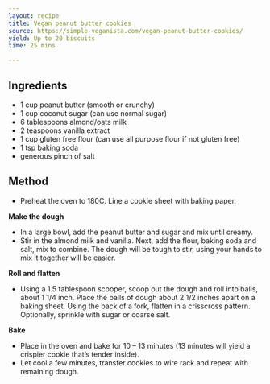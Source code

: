 ```yaml
---
layout: recipe
title: Vegan peanut butter cookies
source: https://simple-veganista.com/vegan-peanut-butter-cookies/
yield: Up to 20 biscuits
time: 25 mins

---
```


## Ingredients
-  1 cup peanut butter (smooth or crunchy)
-   1 cup coconut sugar (can use normal sugar)
-   6 tablespoons almond/oats milk
-   2 teaspoons vanilla extract
-   1 cup gluten free flour (can use all purpose flour if not gluten free)
-   1 tsp baking soda
-   generous pinch of salt

## Method
- Preheat the oven to 180C. Line a cookie sheet with baking paper.

**Make the dough**
- In a large bowl, add the peanut butter and sugar and mix until creamy.
- Stir in the almond milk and vanilla. Next, add the flour, baking soda and salt, mix to combine. The dough will be tough to stir, using your hands to mix it together will be easier.

**Roll and flatten**
- Using a 1.5 tablespoon scooper, scoop out the dough and roll into balls, about 1 1/4 inch. Place the balls of dough about 2 1/2 inches apart on a baking sheet. Using the back of a fork, flatten in a crisscross pattern. Optionally, sprinkle with sugar or coarse salt.

**Bake**
- Place in the oven and bake for 10 – 13 minutes (13 minutes will yield a crispier cookie that’s tender inside). 
- Let cool a few minutes, transfer cookies to wire rack and repeat with remaining dough.


